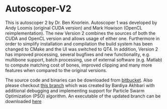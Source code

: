 # Autoscoper-V2

This is autoscoper 2 by Dr. Ben Knorlein. Autoscoper 1 was developed by Andy Loomis (original CUDA version) and Mark Howison (OpenCL reimplementation). The new Version 2 combines the sources of both the CUDA and OpenCL version and allows usage of either one. Furthermore in order to simplify installation and compilation the build system has been changed to CMake and the UI was switched to QT4. In addition, Version 2 has improved processing, several bugfixes and new functionality, e.g. multibone support, batch processing, use of external software (e.g. Matlab) to compute matching cost of bones, improved clipping and many more features when compared to the original versions.

The source code and binaries can be downloaded from [bitbucket](https://bitbucket.org/xromm/autoscoper-v2/src/master/). 
Also please checkout [this branch](https://bitbucket.org/xromm/autoscoper-v2/src/BA_Playground/) which was created by Bardiya Akhbari with additional debugging and implementing support for Particle Swarm Optimization (PSO) algorithm. An executable of the updated branch can be downloaded [here](https://simtk.org/projects/autoscoper)


